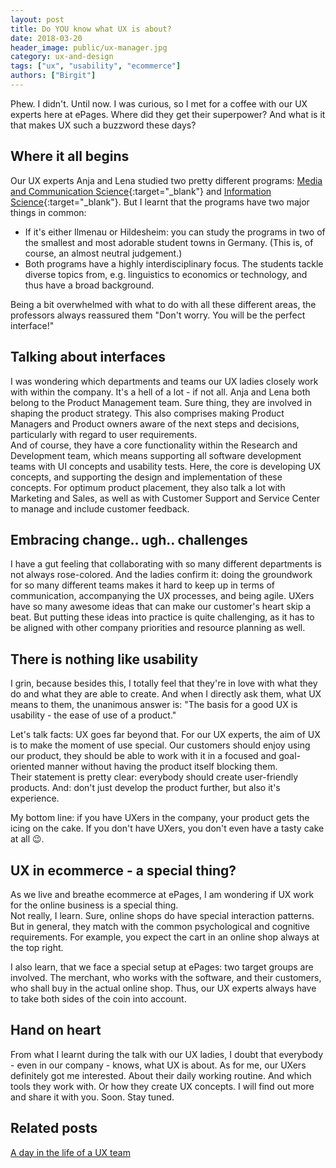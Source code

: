 ```yaml
---
layout: post
title: Do YOU know what UX is about?
date: 2018-03-20
header_image: public/ux-manager.jpg
category: ux-and-design
tags: ["ux", "usability", "ecommerce"]
authors: ["Birgit"]
---
```


Phew.
I didn't.
Until now.
I was curious, so I met for a coffee with our UX experts here at ePages.
Where did they get their superpower?
And what is it that makes UX such a buzzword these days?

## Where it all begins

Our UX experts Anja and Lena studied two pretty different programs: [Media and Communication Science](https://www.tu-ilmenau.de/studieninteressierte/en/fields-of-study/master/media-and-communication-science-ma/){:target="_blank"} and [Information Science](https://www.uni-hildesheim.de/studium/studienangebot/masterstudium/internationales-informationsmanagement-informationswissenschaft-master-of-arts-ma/){:target="_blank"}.
But I learnt that the programs have two major things in common:

* If it's either Ilmenau or Hildesheim: you can study the programs in two of the smallest and most adorable student towns in Germany.
(This is, of course, an almost neutral judgement.)
* Both programs have a highly interdisciplinary focus.
The students tackle diverse topics from, e.g. linguistics to economics or technology, and thus have a broad background.

Being a bit overwhelmed with what to do with all these different areas, the professors always reassured them "Don't worry. You will be the perfect interface!"

## Talking about interfaces

I was wondering which departments and teams our UX ladies closely work with within the company.
It's a hell of a lot - if not all.
Anja and Lena both belong to the Product Management team.
Sure thing, they are involved in shaping the product strategy.
This also comprises making Product Managers and Product owners aware of the next steps and decisions, particularly with regard to user requirements.<br>
And of course, they have a core functionality within the Research and Development team, which means supporting all software development teams with UI concepts and usability tests.
Here, the core is developing UX concepts, and supporting the design and implementation of these concepts.
For optimum product placement, they also talk a lot with Marketing and Sales, as well as with Customer Support and Service Center to manage and include customer feedback.

## Embracing change.. ugh.. challenges

I have a gut feeling that collaborating with so many different departments is not always rose-colored.
And the ladies confirm it: doing the groundwork for so many different teams makes it hard to keep up in terms of communication, accompanying the UX processes, and being agile.
UXers have so many awesome ideas that can make our customer's heart skip a beat.
But putting these ideas into practice is quite challenging, as it has to be aligned with other company priorities and resource planning as well.

## There is nothing like usability

I grin, because besides this, I totally feel that they're in love with what they do and what they are able to create.
And when I directly ask them, what UX means to them, the unanimous answer is: "The basis for a good UX is usability - the ease of use of a product."

Let's talk facts: UX goes far beyond that.
For our UX experts, the aim of UX is to make the moment of use special.
Our customers should enjoy using our product, they should be able to work with it in a focused and goal-oriented manner without having the product itself blocking them.<br>
Their statement is pretty clear: everybody should create user-friendly products.
And: don't just develop the product further, but also it's experience.

My bottom line: if you have UXers in the company, your product gets the icing on the cake.
If you don't have UXers, you don't even have a tasty cake at all 😉.

## UX in ecommerce - a special thing?

As we live and breathe ecommerce at ePages, I am wondering if UX work for the online business is a special thing.<br>
Not really, I learn.
Sure, online shops do have special interaction patterns.
But in general, they match with the common psychological and cognitive requirements.
For example, you expect the cart in an online shop always at the top right.

I also learn, that we face a special setup at ePages: two target groups are involved.
The merchant, who works with the software, and their customers, who shall buy in the actual online shop.
Thus, our UX experts always have to take both sides of the coin into account.

## Hand on heart

From what I learnt during the talk with our UX ladies, I doubt that everybody - even in our company - knows, what UX is about.
As for me, our UXers definitely got me interested.
About their daily working routine.
And which tools they work with.
Or how they create UX concepts.
I will find out more and share it with you.
Soon.
Stay tuned.

## Related posts

[A day in the life of a UX team](/blog/ux-and-design/a-day-in-the-life-of-a-ux-team/)
